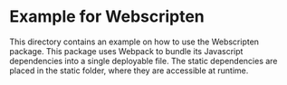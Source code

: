 # Example for Webscripten
This directory contains an example on how to use the Webscripten package. This package uses Webpack to bundle its Javascript dependencies into a single deployable file. The static dependencies are placed in the static folder, where they are accessible at runtime.

